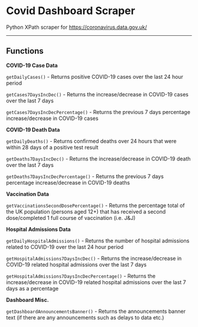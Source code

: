 # Covid Dashboard Scraper

Python XPath scraper for https://coronavirus.data.gov.uk/

***

## Functions

**COVID-19 Case Data**

`getDailyCases()` - Returns positive COVID-19 cases over the last 24 hour period

`getCases7DaysIncDec()` - Returns the increase/decrease in COVID-19 cases over the last 7 days

`getCases7DaysIncDecPercentage()` - Returns the previous 7 days percentage increase/decrease in COVID-19 cases

**COVID-19 Death Data**

`getDailyDeaths()` - Returns confirmed deaths over 24 hours that were within 28 days of a positive test result

`getDeaths7DaysIncDec()` - Returns the increase/decrease in COVID-19 death over the last 7 days

`getDeaths7DaysIncDecPercentage()` - Returns the previous 7 days percentage increase/decrease in COVID-19 deaths

**Vaccination Data**

`getVaccinationsSecondDosePercentage()` - Returns the percentage total of the UK population (persons aged 12+) that has received a second dose/completed 1 full course of vaccination (i.e. J&J)

**Hospital Admissions Data**

`getDailyHospitalAdmissions()` - Returns the number of hospital admissions related to COVID-19 over the last 24 hour period

`getHospitalAdmissions7DaysIncDec()` - Returns the increase/decrease in COVID-19 related hospital admissions over the last 7 days

`getHospitalAdmissions7DaysIncDecPercentage()` - Returns the increase/decrease in COVID-19 related hospital admissions over the last 7 days as a percentage

**Dashboard Misc.**

`getDashboardAnnouncementsBanner()` - Returns the announcements banner text (if there are any announcements such as delays to data etc.)